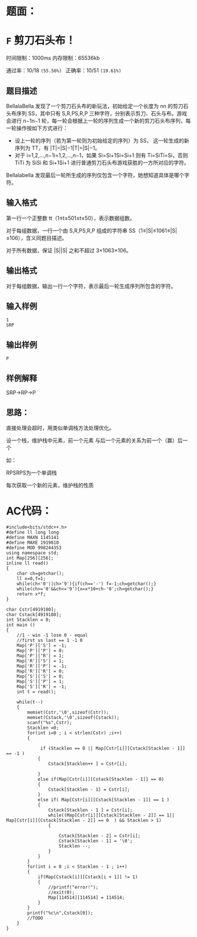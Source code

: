 # 题面：

# `F` 剪刀石头布！

时间限制：1000ms  内存限制：65536kb

通过率：10/18 `(55.56%) `  正确率：10/51 `(19.61%)`

## 题目描述

BellalaBella 发现了一个剪刀石头布的新玩法，初始给定一个长度为 nn 的剪刀石头布序列 SS，其中只有 S,R,PS,R,P 三种字符，分别表示剪刀、石头与布。游戏会进行 n−1n−1 轮，每一轮会根据上一轮的序列生成一个新的剪刀石头布序列，每一轮操作按如下方式进行：

- 设上一轮的序列（若为第一轮则为初始给定的序列）为 SS， 这一轮生成的新序列为 TT，有 |T|=|S|−1|T|=|S|−1。
- 对于 i=1,2,...,n−1i=1,2,...,n−1，如果 Si=Si+1Si=Si+1 则有 Ti=SiTi=Si，否则 TiTi 为 SiSi 和 Si+1Si+1 进行普通剪刀石头布游戏获胜的一方所对应的字符。

Bellalabella 发现最后一轮所生成的序列仅包含一个字符，她想知道具体是哪个字符。

## 输入格式

第一行一个正整数 tt（1≤t≤501≤t≤50），表示数据组数。

对于每组数据，一行一个由 S,R,PS,R,P 组成的字符串 SS（1≤|S|≤1061≤|S|≤106），含义同题目描述。

对于所有数据，保证 |S||S| 之和不超过 3×1063×106。

## 输出格式

对于每组数据，输出一行一个字符，表示最后一轮生成序列所包含的字符。

## 输入样例

```
1
SRP
```

## 输出样例

```
P
```

## 样例解释

SRP→RP→P

## 思路：

直接处理会超时，用类似单调栈方法处理优化。

设一个栈，维护栈中元素，前一个元素 与后一个元素的关系为前一个（赢）后一个

如：

RPSRPS为一个单调栈

每次获取一个新的元素，维护栈的性质

# AC代码：

```
#include<bits/stdc++.h>
#define ll long long
#define MAXN 1145141
#define MAXE 1919810
#define MOD 998244353
using namespace std;
int Map[256][256];
inline ll read()
{
	char ch=getchar();
	ll x=0,f=1;
	while(ch<'0'||ch>'9'){if(ch=='-') f=-1;ch=getchar();}
	while(ch>='0'&&ch<='9'){x=x*10+ch-'0';ch=getchar();}
	return x*f;
}

char Cstr[4919180];
char Cstack[4919180];
int Stacklen = 0;
int main ()
{
	//1 - win -1 lose 0 - equal
	//first vs last == 1 -1 0 
	Map['P']['S'] = -1;	
	Map['P']['P'] = 0;	
	Map['P']['R'] = 1;
	Map['R']['S'] = 1;	
	Map['R']['P'] = -1;	
	Map['R']['R'] = 0;	
	Map['S']['S'] = 0;	
	Map['S']['P'] = 1;	
	Map['S']['R'] = -1;
	int t = read();

	while(t--)
	{
		memset(Cstr,'\0',sizeof(Cstr));
		memset(Cstack,'\0',sizeof(Cstack));
		scanf("%s",Cstr);
		Stacklen =0;
		for(int i=0 ; i < strlen(Cstr) ;i++)
		{
			
			 if (Stacklen == 0 || Map[Cstr[i]][Cstack[Stacklen - 1]] == -1 )
			{
				Cstack[Stacklen++ ] = Cstr[i];
				
			}
			else if(Map[Cstr[i]][Cstack[Stacklen - 1]] == 0)
			{
				Cstack[Stacklen - 1] = Cstr[i];
			}
			else if( Map[Cstr[i]][Cstack[Stacklen - 1]] == 1 )
			{
				Cstack[Stacklen - 1 ] = Cstr[i];
				while((Map[Cstr[i]][Cstack[Stacklen - 2]] == 1|| Map[Cstr[i]][Cstack[Stacklen - 2]] == 0  ) && Stacklen > 1)
				{
					
					Cstack[Stacklen - 2] = Cstr[i];
					Cstack[Stacklen - 1] = '\0';
					Stacklen --;
				}
			}
		}
		for(int i = 0 ;i < Stacklen - 1 ; i++)
		{
			if(Map[Cstack[i]][Cstack[i + 1]] != 1)
			{
				//printf("error!");
				//exit(0);
				Map[114514][114514] = 114514;
			}
		}
		printf("%c\n",Cstack[0]);
		//TODO
	}
}
```

